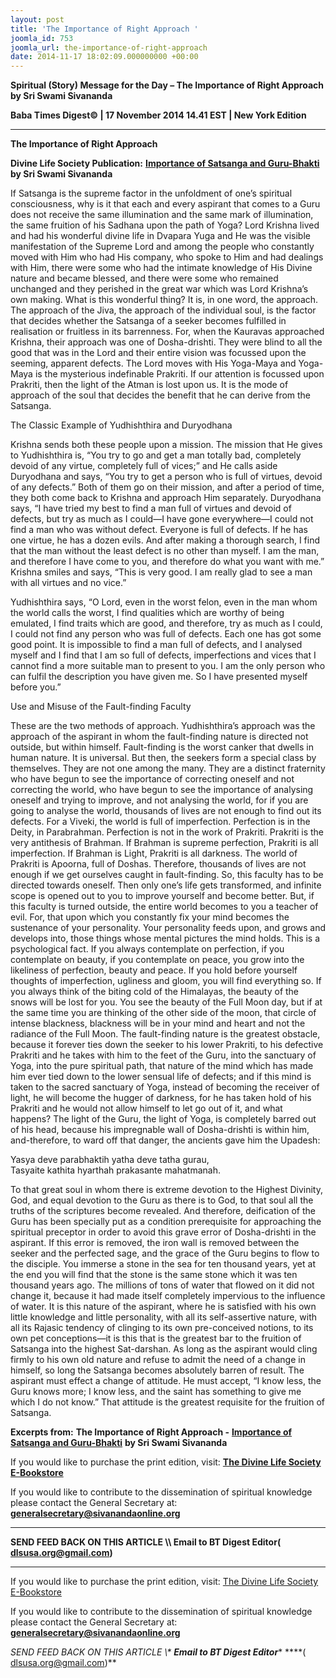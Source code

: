 ```yaml
---
layout: post
title: 'The Importance of Right Approach '
joomla_id: 753
joomla_url: the-importance-of-right-approach
date: 2014-11-17 18:02:09.000000000 +00:00
---
```

  

















































**Spiritual (Story) Message for the Day – The Importance of Right Approach by Sri Swami Sivananda**

**Baba Times Digest© | 17 November 2014 14.41 EST | New York Edition**

* * *  


**The Importance of Right Approach**

**Divine Life Society Publication:** [**Importance of Satsanga and Guru-Bhakti**](http://www.dlshq.org/download/satsanga.htm#_VPID_17) **by Sri Swami Sivananda**

If Satsanga is the supreme factor in the unfoldment of one’s spiritual consciousness, why is it that each and every aspirant that comes to a Guru does not receive the same illumination and the same mark of illumination, the same fruition of his Sadhana upon the path of Yoga? Lord Krishna lived and had his wonderful divine life in Dvapara Yuga and He was the visible manifestation of the Supreme Lord and among the people who constantly moved with Him who had His company, who spoke to Him and had dealings with Him, there were some who had the intimate knowledge of His Divine nature and became blessed, and there were some who remained unchanged and they perished in the great war which was Lord Krishna’s own making. What is this wonderful thing? It is, in one word, the approach. The approach of the Jiva, the approach of the individual soul, is the factor that decides whether the Satsanga of a seeker becomes fulfilled in realisation or fruitless in its barrenness. For, when the Kauravas approached Krishna, their approach was one of Dosha-drishti. They were blind to all the good that was in the Lord and their entire vision was focussed upon the seeming, apparent defects. The Lord moves with His Yoga-Maya and Yoga-Maya is the mysterious indefinable Prakriti. If our attention is focussed upon Prakriti, then the light of the Atman is lost upon us. It is the mode of approach of the soul that decides the benefit that he can derive from the Satsanga.

The Classic Example of Yudhishthira and Duryodhana

Krishna sends both these people upon a mission. The mission that He gives to Yudhishthira is, “You try to go and get a man totally bad, completely devoid of any virtue, completely full of vices;” and He calls aside Duryodhana and says, “You try to get a person who is full of virtues, devoid of any defects.” Both of them go on their mission, and after a period of time, they both come back to Krishna and approach Him separately. Duryodhana says, “I have tried my best to find a man full of virtues and devoid of defects, but try as much as I could—I have gone everywhere—I could not find a man who was without defect. Everyone is full of defects. If he has one virtue, he has a dozen evils. And after making a thorough search, I find that the man without the least defect is no other than myself. I am the man, and therefore I have come to you, and therefore do what you want with me.” Krishna smiles and says, “This is very good. I am really glad to see a man with all virtues and no vice.”

Yudhishthira says, “O Lord, even in the worst felon, even in the man whom the world calls the worst, I find qualities which are worthy of being emulated, I find traits which are good, and therefore, try as much as I could, I could not find any person who was full of defects. Each one has got some good point. It is impossible to find a man full of defects, and I analysed myself and I find that I am so full of defects, imperfections and vices that I cannot find a more suitable man to present to you. I am the only person who can fulfil the description you have given me. So I have presented myself before you.”

Use and Misuse of the Fault-finding Faculty

These are the two methods of approach. Yudhishthira’s approach was the approach of the aspirant in whom the fault-finding nature is directed not outside, but within himself. Fault-finding is the worst canker that dwells in human nature. It is universal. But then, the seekers form a special class by themselves. They are not one among the many. They are a distinct fraternity who have begun to see the importance of correcting oneself and not correcting the world, who have begun to see the importance of analysing oneself and trying to improve, and not analysing the world, for if you are going to analyse the world, thousands of lives are not enough to find out its defects. For a Viveki, the world is full of imperfection. Perfection is in the Deity, in Parabrahman. Perfection is not in the work of Prakriti. Prakriti is the very antithesis of Brahman. If Brahman is supreme perfection, Prakriti is all imperfection. If Brahman is Light, Prakriti is all darkness. The world of Prakriti is Apoorna, full of Doshas. Therefore, thousands of lives are not enough if we get ourselves caught in fault-finding. So, this faculty has to be directed towards oneself. Then only one’s life gets transformed, and infinite scope is opened out to you to improve yourself and become better. But, if this faculty is turned outside, the entire world becomes to you a teacher of evil. For, that upon which you constantly fix your mind becomes the sustenance of your personality. Your personality feeds upon, and grows and develops into, those things whose mental pictures the mind holds. This is a psychological fact. If you always contemplate on perfection, if you contemplate on beauty, if you contemplate on peace, you grow into the likeliness of perfection, beauty and peace. If you hold before yourself thoughts of imperfection, ugliness and gloom, you will find everything so. If you always think of the biting cold of the Himalayas, the beauty of the snows will be lost for you. You see the beauty of the Full Moon day, but if at the same time you are thinking of the other side of the moon, that circle of intense blackness, blackness will be in your mind and heart and not the radiance of the Full Moon. The fault-finding nature is the greatest obstacle, because it forever ties down the seeker to his lower Prakriti, to his defective Prakriti and he takes with him to the feet of the Guru, into the sanctuary of Yoga, into the pure spiritual path, that nature of the mind which has made him ever tied down to the lower sensual life of defects; and if this mind is taken to the sacred sanctuary of Yoga, instead of becoming the receiver of light, he will become the hugger of darkness, for he has taken hold of his Prakriti and he would not allow himself to let go out of it, and what happens? The light of the Guru, the light of Yoga, is completely barred out of his head, because his impregnable wall of Dosha-drishti is within him, and-therefore, to ward off that danger, the ancients gave him the Upadesh:

Yasya deve parabhaktih yatha deve tatha gurau,   
 Tasyaite kathita hyarthah prakasante mahatmanah.

To that great soul in whom there is extreme devotion to the Highest Divinity, God, and equal devotion to the Guru as there is to God, to that soul all the truths of the scriptures become revealed. And therefore, deification of the Guru has been specially put as a condition prerequisite for approaching the spiritual preceptor in order to avoid this grave error of Dosha-drishti in the aspirant. If this error is removed, the iron wall is removed between the seeker and the perfected sage, and the grace of the Guru begins to flow to the disciple. You immerse a stone in the sea for ten thousand years, yet at the end you will find that the stone is the same stone which it was ten thousand years ago. The millions of tons of water that flowed on it did not change it, because it had made itself completely impervious to the influence of water. It is this nature of the aspirant, where he is satisfied with his own little knowledge and little personality, with all its self-assertive nature, with all its Rajasic tendency of clinging to its own pre-conceived notions, to its own pet conceptions—it is this that is the greatest bar to the fruition of Satsanga into the highest Sat-darshan. As long as the aspirant would cling firmly to his own old nature and refuse to admit the need of a change in himself, so long the Satsanga becomes absolutely barren of result. The aspirant must effect a change of attitude. He must accept, “I know less, the Guru knows more; I know less, and the saint has something to give me which I do not know.” That attitude is the greatest requisite for the fruition of Satsanga.



**Excerpts from:**  **The Importance of Right Approach -** [**Importance of Satsanga and Guru-Bhakti**](http://www.dlshq.org/download/satsanga.htm#_VPID_17) **by Sri Swami Sivananda**

If you would like to purchase the print edition, visit: **[The Divine Life Society E-Bookstore](http://www.dlshq.org/download/download.htm)**

If you would like to contribute to the dissemination of spiritual knowledge please contact the General Secretary at: [](mailto:%20%3Cscript%20type=%27text/javascript%27%3E%20%3C%21--%20var%20prefix%20=%20%27ma%27%20+%20%27il%27%20+%20%27to%27;%20var%20path%20=%20%27hr%27%20+%20%27ef%27%20+%20%27=%27;%20var%20addy57016%20=%20%27generalsecretary%27%20+%20%27@%27;%20addy57016%20=%20addy57016%20+%20%27sivanandaonline%27%20+%20%27.%27%20+%20%27org%27;%20document.write%28%27%3Ca%20%27%20+%20path%20+%20%27%5C%27%27%20+%20prefix%20+%20%27:%27%20+%20addy57016%20+%20%27%5C%27%3E%27%29;%20document.write%28addy57016%29;%20document.write%28%27%3C%5C/a%3E%27%29;%20//--%3E%5Cn%20%3C/script%3E%3Cscript%20type=%27text/javascript%27%3E%20%3C%21--%20document.write%28%27%3Cspan%20style=%5C%27display:%20none;%5C%27%3E%27%29;%20//--%3E%20%3C/script%3EThis%20email%20address%20is%20being%20protected%20from%20spambots.%20You%20need%20JavaScript%20enabled%20to%20view%20it.%20%3Cscript%20type=%27text/javascript%27%3E%20%3C%21--%20document.write%28%27%3C/%27%29;%20document.write%28%27span%3E%27%29;%20//--%3E%20%3C/script%3E?subject=Contribution%20to%20Dissemination%20of%20Spiritual%20Knowledge) **generalsecretary@sivanandaonline.org**

****

**SEND FEED BACK ON THIS ARTICLE \\\ Email to BT Digest Editor[](mailto:%20%3Cscript%20type=%27text/javascript%27%3E%20%3C%21--%20var%20prefix%20=%20%27ma%27%20+%20%27il%27%20+%20%27to%27;%20var%20path%20=%20%27hr%27%20+%20%27ef%27%20+%20%27=%27;%20var%20addy72654%20=%20%27dlsusa.org%27%20+%20%27@%27;%20addy72654%20=%20addy72654%20+%20%27gmail%27%20+%20%27.%27%20+%20%27com%27;%20document.write%28%27%3Ca%20%27%20+%20path%20+%20%27%5C%27%27%20+%20prefix%20+%20%27:%27%20+%20addy72654%20+%20%27%5C%27%3E%27%29;%20document.write%28addy72654%29;%20document.write%28%27%3C%5C/a%3E%27%29;%20//--%3E%5Cn%20%3C/script%3E%3Cscript%20type=%27text/javascript%27%3E%20%3C%21--%20document.write%28%27%3Cspan%20style=%5C%27display:%20none;%5C%27%3E%27%29;%20//--%3E%20%3C/script%3EThis%20email%20address%20is%20being%20protected%20from%20spambots.%20You%20need%20JavaScript%20enabled%20to%20view%20it.%20%3Cscript%20type=%27text/javascript%27%3E%20%3C%21--%20document.write%28%27%3C/%27%29;%20document.write%28%27span%3E%27%29;%20//--%3E%20%3C/script%3E?subject=DLS%20Posts)( [dlsusa.org@gmail.com](mailto:dlsusa.org@gmail.com))**



* * *



  

If you would like to purchase the print edition, visit: [The Divine Life Society E-Bookstore](http://www.dlshq.org/download/download.htm)

If you would like to contribute to the dissemination of spiritual knowledge please contact the General Secretary at: **[generalsecretary@sivanandaonline.org](mailto:generalsecretary@sivanandaonline.org)**

**SEND FEED BACK ON THIS ARTICLE \\\**  **Email to BT Digest Editor**** [](mailto:%20%3Cscript%20type=%27text/javascript%27%3E%20%3C%21--%20var%20prefix%20=%20%27ma%27%20+%20%27il%27%20+%20%27to%27;%20var%20path%20=%20%27hr%27%20+%20%27ef%27%20+%20%27=%27;%20var%20addy72654%20=%20%27dlsusa.org%27%20+%20%27@%27;%20addy72654%20=%20addy72654%20+%20%27gmail%27%20+%20%27.%27%20+%20%27com%27;%20document.write%28%27%3Ca%20%27%20+%20path%20+%20%27%5C%27%27%20+%20prefix%20+%20%27:%27%20+%20addy72654%20+%20%27%5C%27%3E%27%29;%20document.write%28addy72654%29;%20document.write%28%27%3C%5C/a%3E%27%29;%20//--%3E%5Cn%20%3C/script%3E%3Cscript%20type=%27text/javascript%27%3E%20%3C%21--%20document.write%28%27%3Cspan%20style=%5C%27display:%20none;%5C%27%3E%27%29;%20//--%3E%20%3C/script%3EThis%20email%20address%20is%20being%20protected%20from%20spambots.%20You%20need%20JavaScript%20enabled%20to%20view%20it.%20%3Cscript%20type=%27text/javascript%27%3E%20%3C%21--%20document.write%28%27%3C/%27%29;%20document.write%28%27span%3E%27%29;%20//--%3E%20%3C/script%3E?subject=DLS%20Posts)****( [dlsusa.org@gmail.com](mailto:dlsusa.org@gmail.com))**  
